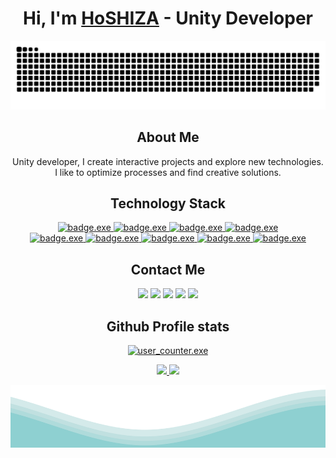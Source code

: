 <html>
<body>

<h1 align="center">Hi, I'm <a href="https://github.com/HoSHIZA">HoSHIZA</a> - Unity Developer</h1>

<div align="center">
  <picture>
    <source media="(prefers-color-scheme: dark)" srcset="https://github.com/HoSHIZA/HoSHIZA/blob/output/github-contribution-grid-snake-dark.svg" />
    <source media="(prefers-color-scheme: light)" srcset="https://github.com/HoSHIZA/HoSHIZA/blob/output/github-contribution-grid-snake.svg" />
    <img alt="github-snake" src="github-contribution-grid-snake.svg" />
  </picture>
</div>

<h2 align="center"> About Me </h2>
<p align="center">
  Unity developer, I create interactive projects and explore new technologies. I like to optimize processes and find creative solutions.
</p>


<h2 align="center"> Technology Stack </h2>
<p align="center">
  <a href="https://github.com/HoSHIZA/">
    <img src="https://img.shields.io/badge/-Unity-090909?style=for-the-badge&logo=unity" alt="badge.exe"/>
    <img src="https://img.shields.io/badge/-CSharp-090909?style=for-the-badge&logo=csharp" alt="badge.exe"/>
    <img src="https://img.shields.io/badge/-Python-090909?style=for-the-badge&logo=python" alt="badge.exe"/>
    <img src="https://img.shields.io/badge/-Markdown-090909?style=for-the-badge&logo=markdown" alt="badge.exe"/>
    </br>
    <img src="https://img.shields.io/badge/-Git-090909?style=for-the-badge&logo=git" alt="badge.exe"/>
    <img src="https://img.shields.io/badge/-GitHub-090909?style=for-the-badge&logo=github" alt="badge.exe"/>
    <img src="https://img.shields.io/badge/-VsCode-090909?style=for-the-badge&logo=visualstudiocode&logoColor=40ACF0" alt="badge.exe"/>
    <img src="https://img.shields.io/badge/-Rider-090909?style=for-the-badge&logo=rider" alt="badge.exe"/>
    <img src="https://img.shields.io/badge/-Photoshop-090909?style=for-the-badge&logo=adobephotoshop&logoColor=007DFF" alt="badge.exe"/>
  </a>
</p>

<h2 align="center"> Contact Me </h2>
<p align="center">
    <a href="https://t.me/NeuroSHIZA"><img src="https://img.shields.io/badge/-Telegram-090909?style=for-the-badge&logo=telegram"/></a>
    <a href="https://discordapp.com/users/416631033836863488/"><img src="https://img.shields.io/badge/-Discord-090909?style=for-the-badge&logo=discord"/></a>
    <a href="mailto:hoshiza78@gmail.com"><img src="https://img.shields.io/badge/-Gmail-090909?style=for-the-badge&logo=gmail"/></a>
    <a href="https://www.youtube.com/@hoshiza"><img src="https://img.shields.io/badge/-YouTube-090909?style=for-the-badge&logo=youtube&logoColor=FF0000"/></a>
    <a href="https://steamcommunity.com/id/hoshiza/"><img src="https://img.shields.io/badge/-Steam-090909?style=for-the-badge&logo=steam"/></a>
</p>

<h2 align="center"> Github Profile stats </h2>
<p align="center">
  <a href="https://github.com/HoSHIZA/">
    <img src="https://profile-counter.glitch.me/HoSHIZA/count.svg" alt="user_counter.exe"/>
  </a>
</p>
<p align="center">
  <a href="https://github.com/HoSHIZA/">
    <img width="45%" src="https://github-readme-stats.vercel.app/api?username=HoSHIZA&count_private=true&show_icons=true&theme=radical&hide_border=true"/>
    <img width="47.75%" src="https://streak-stats.demolab.com?user=HoSHIZA&theme=radical&hide_border=true"/>
  </a>
</p>
<!-- <p align="center">
  <a href="https://github.com/HoSHIZA/">
    <img width="50%" src="https://github-readme-stats.vercel.app/api/wakatime?username=HoSHIZA&layout=compact&theme=radical&hide_border=true&v=2"/>
  </a>
</p> -->

<img src="https://raw.githubusercontent.com/HoSHIZA/HoSHIZA/bfcdc929ee369c5f919a02d246ebf6fca2383846/.github/styling/waves.svg" width="100%" height="100">
  
</body>
</html>
